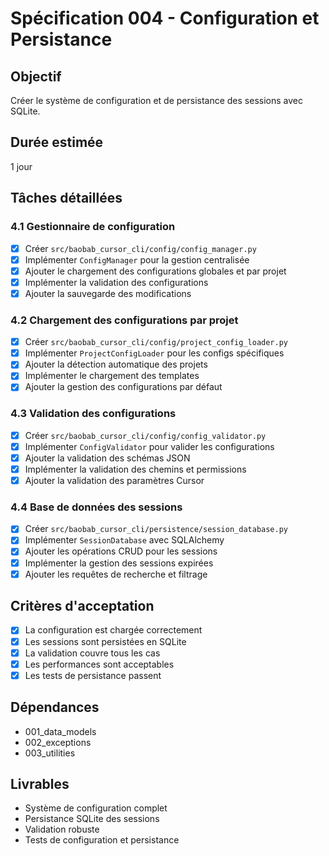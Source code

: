 # Spécification 004 - Configuration et Persistance

## Objectif
Créer le système de configuration et de persistance des sessions avec SQLite.

## Durée estimée
1 jour

## Tâches détaillées

### 4.1 Gestionnaire de configuration
- [x] Créer `src/baobab_cursor_cli/config/config_manager.py`
- [x] Implémenter `ConfigManager` pour la gestion centralisée
- [x] Ajouter le chargement des configurations globales et par projet
- [x] Implémenter la validation des configurations
- [x] Ajouter la sauvegarde des modifications

### 4.2 Chargement des configurations par projet
- [x] Créer `src/baobab_cursor_cli/config/project_config_loader.py`
- [x] Implémenter `ProjectConfigLoader` pour les configs spécifiques
- [x] Ajouter la détection automatique des projets
- [x] Implémenter le chargement des templates
- [x] Ajouter la gestion des configurations par défaut

### 4.3 Validation des configurations
- [x] Créer `src/baobab_cursor_cli/config/config_validator.py`
- [x] Implémenter `ConfigValidator` pour valider les configurations
- [x] Ajouter la validation des schémas JSON
- [x] Implémenter la validation des chemins et permissions
- [x] Ajouter la validation des paramètres Cursor

### 4.4 Base de données des sessions
- [x] Créer `src/baobab_cursor_cli/persistence/session_database.py`
- [x] Implémenter `SessionDatabase` avec SQLAlchemy
- [x] Ajouter les opérations CRUD pour les sessions
- [x] Implémenter la gestion des sessions expirées
- [x] Ajouter les requêtes de recherche et filtrage

## Critères d'acceptation
- [x] La configuration est chargée correctement
- [x] Les sessions sont persistées en SQLite
- [x] La validation couvre tous les cas
- [x] Les performances sont acceptables
- [x] Les tests de persistance passent

## Dépendances
- 001_data_models
- 002_exceptions
- 003_utilities

## Livrables
- Système de configuration complet
- Persistance SQLite des sessions
- Validation robuste
- Tests de configuration et persistance
